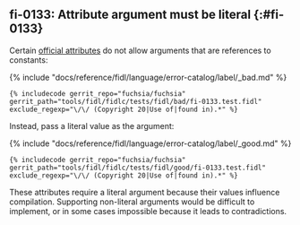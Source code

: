 ## fi-0133: Attribute argument must be literal {:#fi-0133}

Certain [official attributes](/reference/fidl/language/attributes.md) do
not allow arguments that are references to constants:

{% include "docs/reference/fidl/language/error-catalog/label/_bad.md" %}

```fidl
{% includecode gerrit_repo="fuchsia/fuchsia" gerrit_path="tools/fidl/fidlc/tests/fidl/bad/fi-0133.test.fidl" exclude_regexp="\/\/ (Copyright 20|Use of|found in).*" %}
```

Instead, pass a literal value as the argument:

{% include "docs/reference/fidl/language/error-catalog/label/_good.md" %}

```fidl
{% includecode gerrit_repo="fuchsia/fuchsia" gerrit_path="tools/fidl/fidlc/tests/fidl/good/fi-0133.test.fidl" exclude_regexp="\/\/ (Copyright 20|Use of|found in).*" %}
```

These attributes require a literal argument because their values influence
compilation. Supporting non-literal arguments would be difficult to implement,
or in some cases impossible because it leads to contradictions.
